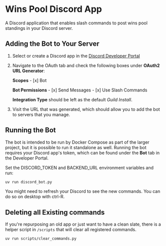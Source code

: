 # Wins Pool Discord App
A Discord application that enables slash commands to post wins pool standings in your Discord server.

## Adding the Bot to Your Server
1. Select or create a Discord app in the [Discord Developer Portal](https://discord.com/developers/applications)
2. Navigate to the OAuth tab and check the following boxes under **OAuth2 URL Generator**:

    **Scopes**
        - [x] Bot

    **Bot Permissions**
        - [x] Send Messages
        - [x] Use Slash Commands

    **Integration Type** should be left as the default *Guild Install*.
3. Visit the URL that was generated, which should allow you to add the bot to servers that you manage.

## Running the Bot
The bot is intended to be run by Docker Compose as part of the larger project, but it is possible to run it standalone as well.
Running the bot requires your Discord app's token, which can be found under the **Bot** tab in the Developer Portal.

Set the DISCORD_TOKEN and BACKEND_URL environment variables and run:
```bash
uv run discord_bot.py
```

You might need to refresh your Discord to see the new commands. You can do so on desktop with ctrl-R.

## Deleting all Existing commands
If you're repurposing an old app or just want to have a clean slate, there is a helper script in `/scripts` that will clear all registered commands.
```bash
uv run scripts/clear_commands.py
```
